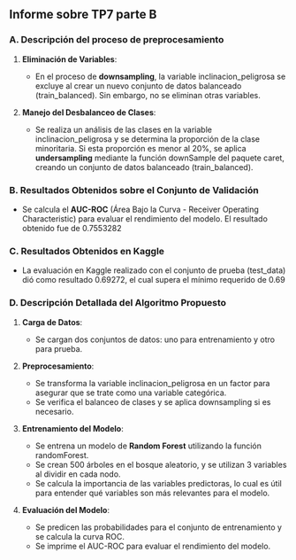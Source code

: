 ## **Informe sobre TP7 parte B**

### **A. Descripción del proceso de preprocesamiento**

1. **Eliminación de Variables**: 
   - En el proceso de **downsampling**, la variable inclinacion_peligrosa se excluye al crear un nuevo conjunto de datos balanceado (train_balanced). Sin embargo, no se eliminan otras variables.

2. **Manejo del Desbalanceo de Clases**: 
   - Se realiza un análisis de las clases en la variable inclinacion_peligrosa y se determina la proporción de la clase minoritaria. Si esta proporción es menor al 20%, se aplica **undersampling** mediante la función downSample del paquete caret, creando un conjunto de datos balanceado (train_balanced).

### B. Resultados Obtenidos sobre el Conjunto de Validación

- Se calcula el **AUC-ROC** (Área Bajo la Curva - Receiver Operating Characteristic) para evaluar el rendimiento del modelo. El resultado obtenido fue de 0.7553282

### C. Resultados Obtenidos en Kaggle

- La evaluación en Kaggle realizado con el conjunto de prueba (test_data) dió como resultado 0.69272, el cual supera el mínimo requerido de 0.69

### D. Descripción Detallada del Algoritmo Propuesto

1. **Carga de Datos**: 
   - Se cargan dos conjuntos de datos: uno para entrenamiento y otro para prueba.

2. **Preprocesamiento**:
   - Se transforma la variable inclinacion_peligrosa en un factor para asegurar que se trate como una variable categórica.
   - Se verifica el balanceo de clases y se aplica downsampling si es necesario.

3. **Entrenamiento del Modelo**:
   - Se entrena un modelo de **Random Forest** utilizando la función randomForest. 
   - Se crean 500 árboles en el bosque aleatorio, y se utilizan 3 variables al dividir en cada nodo.
   - Se calcula la importancia de las variables predictoras, lo cual es útil para entender qué variables son más relevantes para el modelo.

4. **Evaluación del Modelo**:
   - Se predicen las probabilidades para el conjunto de entrenamiento y se calcula la curva ROC.
   - Se imprime el AUC-ROC para evaluar el rendimiento del modelo.